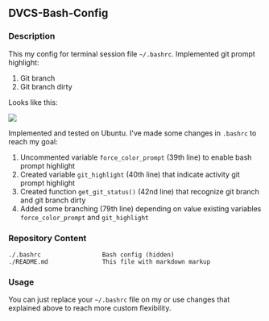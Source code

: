## DVCS-Bash-Config ##

### Description

This my config for terminal session file `~/.bashrc`. Implemented git prompt highlight:

1. Git branch
2. Git branch dirty 

Looks like this:

![](http://dl.dropbox.com/u/14947871/DVCS-highlight.png)

Implemented and tested on Ubuntu. I've made some changes in `.bashrc` to reach my goal:

1. Uncommented variable `force_color_prompt` (39th line) to enable bash prompt highlight
2. Created variable `git_highlight` (40th line) that indicate activity git prompt highlight
3. Created function `get_git_status()` (42nd line) that recognize git branch and git branch dirty
4. Added some branching (79th line) depending on value existing variables `force_color_prompt` and `git_highlight`

### Repository Content ###

    ./.bashrc                 Bash config (hidden)
    ./README.md               This file with markdown markup

### Usage ###

You can just replace your `~/.bashrc` file on my or use changes that explained above to reach more custom flexibility.